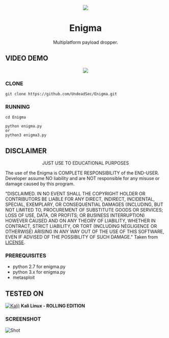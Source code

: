<p align="center">
  <img src="https://raw.githubusercontent.com/UndeadSec/Enigma/master/enigma.png">
</p>

<h1 align="center">Enigma</h1>
<p align="center">
  Multiplatform payload dropper.
</p>

## VIDEO DEMO
<p align="center">
<a href="#">
  <img src="https://raw.githubusercontent.com/UndeadSec/Enigma/master/video.png" />
</a></p>

### CLONE
```
git clone https://github.com/UndeadSec/Enigma.git
```

### RUNNING
```
cd Enigma
```

```
python enigma.py
or
python3 enigma3.py
```
## DISCLAIMER
<p align="center">
  JUST USE TO EDUCATIONAL PURPOSES
</p>

The use of the Enigma is COMPLETE RESPONSIBILITY of the END-USER. Developer assume NO liability and are NOT responsible for any misuse or damage caused by this program.

"DISCLAIMED. IN NO EVENT SHALL THE COPYRIGHT HOLDER OR CONTRIBUTORS BE LIABLE
FOR ANY DIRECT, INDIRECT, INCIDENTAL, SPECIAL, EXEMPLARY, OR CONSEQUENTIAL
DAMAGES (INCLUDING, BUT NOT LIMITED TO, PROCUREMENT OF SUBSTITUTE GOODS OR
SERVICES; LOSS OF USE, DATA, OR PROFITS; OR BUSINESS INTERRUPTION) HOWEVER
CAUSED AND ON ANY THEORY OF LIABILITY, WHETHER IN CONTRACT, STRICT LIABILITY,
OR TORT (INCLUDING NEGLIGENCE OR OTHERWISE) ARISING IN ANY WAY OUT OF THE USE
OF THIS SOFTWARE, EVEN IF ADVISED OF THE POSSIBILITY OF SUCH DAMAGE."
Taken from [LICENSE](LICENSE).

### PREREQUISITES

* python 2.7 for enigma.py
* python 3.x for enigma.py
* metasploit


## TESTED ON
[![Kali)](https://www.google.com/s2/favicons?domain=https://www.kali.org/)](https://www.kali.org) **Kali Linux - ROLLING EDITION**

### SCREENSHOT
![Shot](https://github.com/UndeadSec/Enigma/blob/master/sc.png)
